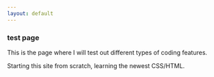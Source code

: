 ```yaml
---
layout: default
---
```

<div class="blurb">
         <section>
            <!-- FIRST BLOCK -->
            <div id="first-block">
               <div class="line">
                  <div class="margin-bottom">
                     <div class="margin">
                        <article class="s-12">
                           <h1>test page</h1>
                           <p>This is the page where I will test out different types of coding features.</p>
                           <p>Starting this site from scratch, learning the newest CSS/HTML.</p>
                        </article>
                     </div>
                  </div>
               </div>
            </div>
         </section>
</div><!-- /.blurb -->
